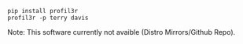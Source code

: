 ```
pip install profil3r
profil3r -p terry davis
```
Note: This software currently not avaible (Distro Mirrors/Github Repo).